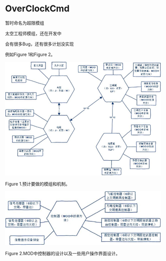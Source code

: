 # OverClockCmd

暂时命名为超限模组

太空工程师模组，还在开发中

会有很多Bug，还有很多计划没实现

例如Figure 1和Figure 2。



![太空工程师MOD制作计划(1)](/Figures/太空工程师MOD制作计划(1).jpg)

Figure 1.预计要做的模组和机制。

![太空工程师MOD制作计划(2)](/Figures/太空工程师MOD制作计划(2).jpg)

Figure 2.MOD中控制器的设计以及一些用户操作界面设计。
